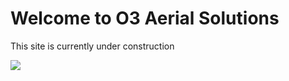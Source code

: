 <html>

<body>
  <h1>Welcome to O3 Aerial Solutions</h1>
  <p>This site is currently under construction</p>
  <img src="https://content.codecademy.com/articles/github-pages-via-web-app/happy-ice-cream.gif" />
<!--  <img src="https://gifer.com/embed/SpxP" /> -->
<!--  <img src="https://pdobrien3.github.io/assets/SpxP.gif" /> -->
<!--  ![Drone Image](/pdobrien3.github.io/assets/SpxP.gif)  -->
<!--  ![Book logo](/least-github-pages/assets/logo.png) -->
</body>

</html>
